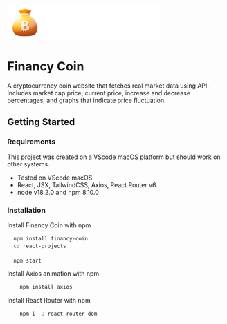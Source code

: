 ![](/src/Assets/Logo.png)

# Financy Coin

A cryptocurrency coin website that fetches real market data using API. Includes market cap price, current price, increase and decrease percentages, and graphs that indicate price fluctuation.

## Getting Started

### Requirements

This project was created on a VScode macOS platform but should work on other systems.

- Tested on VScode macOS
- React, JSX, TailwindCSS, Axios, React Router v6.
- node v18.2.0 and npm 8.10.0

### Installation

Install Financy Coin with npm

```bash
  npm install financy-coin
  cd react-projects

  npm start
```

Install Axios animation with npm

```bash
    npm install axios
```

Install React Router with npm

```bash
    npm i -D react-router-dom
```
